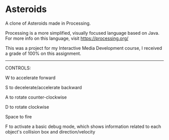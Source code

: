 # Asteroids
A clone of Asteroids made in Processing.

Processing is a more simplified, visually focused language based on Java.
For more info on this language, visit https://processing.org/

This was a project for my Interactive Media Development course, I received a grade of 100% on this assignment.

---

CONTROLS:

W to accelerate forward

S to decelerate/accelerate backward

A to rotate counter-clockwise

D to rotate clockwise

Space to fire

F to activate a basic debug mode, which shows information related to each object's collision box and direction/velocity
